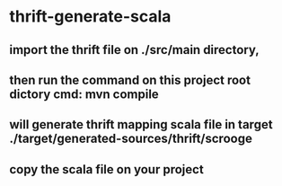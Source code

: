 # thrift-generate-scala

## import the thrift file on ./src/main directory,

## then run the command on this project root dictory cmd: mvn  compile 

## will generate thrift mapping scala file in target ./target/generated-sources/thrift/scrooge

## copy the scala file on your project 
